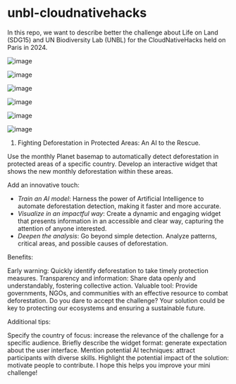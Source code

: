 # unbl-cloudnativehacks
In this repo, we want to describe better the challenge about Life on Land (SDG15) and UN Biodiversity Lab (UNBL) for the CloudNativeHacks held on Paris in 2024.

![image](https://github.com/unepwcmc/unbl-cloudnativehacks/assets/141819111/6b95c033-91a0-49d3-b02a-d06086cd875e)

![image](https://github.com/unepwcmc/unbl-cloudnativehacks/assets/141819111/add289e3-e448-488d-a21e-6550e23fc489)

![image](https://github.com/unepwcmc/unbl-cloudnativehacks/assets/141819111/41b3885c-c08f-4471-9553-9adcf2a59325)

![image](https://github.com/unepwcmc/unbl-cloudnativehacks/assets/141819111/ffb60b66-fecc-48e8-94fa-3970df1087b1)

![image](https://github.com/unepwcmc/unbl-cloudnativehacks/assets/141819111/25806122-a653-41dc-9596-4a1882c047e5)

![image](https://github.com/unepwcmc/unbl-cloudnativehacks/assets/141819111/db2041aa-b732-45a9-8b7c-8233bb36dd26)


1. Fighting Deforestation in Protected Areas: An AI to the Rescue.

Use the monthly Planet basemap to automatically detect deforestation in protected areas of a specific country. Develop an interactive widget that shows the new monthly deforestation within these areas.

Add an innovative touch:

- *Train an AI model*: Harness the power of Artificial Intelligence to automate deforestation detection, making it faster and more accurate.
- *Visualize in an impactful way*: Create a dynamic and engaging widget that presents information in an accessible and clear way, capturing the attention of anyone interested.
- *Deepen the analysis*: Go beyond simple detection. Analyze patterns, critical areas, and possible causes of deforestation.

Benefits:

Early warning: Quickly identify deforestation to take timely protection measures.
Transparency and information: Share data openly and understandably, fostering collective action.
Valuable tool: Provide governments, NGOs, and communities with an effective resource to combat deforestation.
Do you dare to accept the challenge? Your solution could be key to protecting our ecosystems and ensuring a sustainable future.

Additional tips:

Specify the country of focus: increase the relevance of the challenge for a specific audience.
Briefly describe the widget format: generate expectation about the user interface.
Mention potential AI techniques: attract participants with diverse skills.
Highlight the potential impact of the solution: motivate people to contribute.
I hope this helps you improve your mini challenge!

